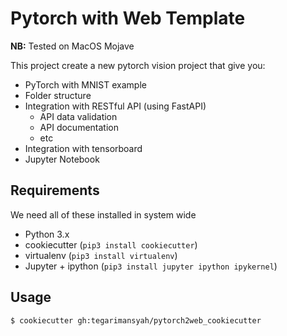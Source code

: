 # Pytorch with Web Template

**NB:** Tested on MacOS Mojave

This project create a new pytorch vision project that give you:

* PyTorch with MNIST example
* Folder structure
* Integration with RESTful API (using FastAPI)
    * API data validation
    * API documentation
    * etc
* Integration with tensorboard
* Jupyter Notebook

## Requirements

We need all of these installed in system wide

* Python 3.x
* cookiecutter (`pip3 install cookiecutter`)
* virtualenv (`pip3 install virtualenv`)
* Jupyter + ipython (`pip3 install jupyter ipython ipykernel`)

## Usage

```
$ cookiecutter gh:tegarimansyah/pytorch2web_cookiecutter
```